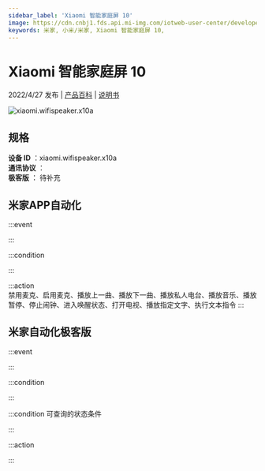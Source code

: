 ```yaml
---
sidebar_label: 'Xiaomi 智能家庭屏 10'
image: https://cdn.cnbj1.fds.api.mi-img.com/iotweb-user-center/developer_1679047769014SrZ7VsMb.png?GalaxyAccessKeyId=AKVGLQWBOVIRQ3XLEW&Expires=9223372036854775807&Signature=6718tB89vJs1NgItmk3rYqmIj4I=
keywords: 米家, 小米/米家, Xiaomi 智能家庭屏 10, 
---
```

# Xiaomi 智能家庭屏 10

2022/4/27 发布 | [产品百科](https://home.mi.com/webapp/content/baike/product/index.html?model=xiaomi.wifispeaker.x10a/) | [说明书](https://home.mi.com/views/introduction.html?model=xiaomi.wifispeaker.x10a&region=cn)

![xiaomi.wifispeaker.x10a](https://cdn.cnbj1.fds.api.mi-img.com/iotweb-user-center/developer_1679047769014SrZ7VsMb.png?GalaxyAccessKeyId=AKVGLQWBOVIRQ3XLEW&Expires=9223372036854775807&Signature=6718tB89vJs1NgItmk3rYqmIj4I=)

## 规格  
> 
**设备 ID** ：xiaomi.wifispeaker.x10a  
**通讯协议** ：  
**极客版**  ： 待补充 


## 米家APP自动化  

:::event  

:::

:::condition  

:::

:::action   
禁用麦克、启用麦克、播放上一曲、播放下一曲、播放私人电台、播放音乐、播放暂停、停止闹钟、进入唤醒状态、打开电视、播放指定文字、执行文本指令
:::

## 米家自动化极客版  

:::event  

:::

:::condition  

:::

:::condition 可查询的状态条件  

:::

:::action  

:::

        
